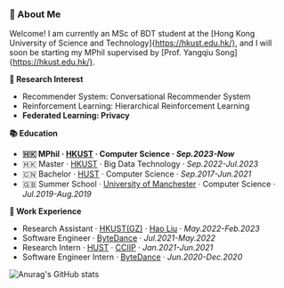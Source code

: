 ### 🥤 About Me
Welcome! I am currently an MSc of BDT student at the [Hong Kong University of Science and Technology]{https://hkust.edu.hk/}, and I will soon be starting my MPhil supervised by [Prof. Yangqiu Song]{https://hkust.edu.hk/}.

**🔬 Research Interest**
- Recommender System: Conversational Recommender System
- Reinforcement Learning: Hierarchical Reinforcement Learning
- **Federated Learning: Privacy**


**📚 Education**
- **🇭🇰 MPhil · [HKUST](https://hkust.edu.hk/) · Computer Science · *Sep.2023-Now***
- 🇭🇰 Master · [HKUST](https://hkust.edu.hk/) · Big Data Technology · *Sep.2022-Jul.2023*
- 🇨🇳 Bachelor · [HUST](https://hust.edu.cn/) · Computer Science · *Sep.2017-Jun.2021*
- 🇬🇧 Summer School · [University of Manchester](https://www.manchester.ac.uk/) · Computer Science · *Jul.2019-Aug.2019*

**💼 Work Experience**
- Research Assistant · [HKUST(GZ)](https://hkust-gz.edu.cn/) · [Hao Liu](https://raymondhliu.github.io/) · *May.2022-Feb.2023*
- Software Engineer · [ByteDance](https://www.bytedance.com) · *Jul.2021-May.2022*
- Research Intern · [HUST](https://hust.edu.cn/) · [CCIIP](http://cciip.cs.hust.edu.cn/) · *Jan.2021-Jun.2021*
- Software Engineer Intern · [ByteDance](https://www.bytedance.com) · *Jun.2020-Dec.2020*

![Anurag's GitHub stats](https://github-readme-stats.vercel.app/api?username=AlexFanw&show_icons=true)

